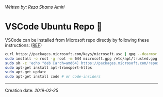 _Written by: Reza Shams Amiri_
# VSCode Ubuntu Repo 

VSCode can be installed from Microsoft repo directly by following these instructions: ([REF][RVSCOL])

``` sh
curl https://packages.microsoft.com/keys/microsoft.asc | gpg --dearmor > microsoft.gpg
sudo install -o root -g root -m 644 microsoft.gpg /etc/apt/trusted.gpg.d/
sudo sh -c 'echo "deb [arch=amd64] https://packages.microsoft.com/repos/vscode stable main" > /etc/apt/sources.list.d/vscode.list'
sudo apt-get install apt-transport-https
sudo apt-get update
sudo apt-get install code # or code-insiders
```

* * *
Creation date: _2019-02-25_

[RVSCOL]: https://code.visualstudio.com/docs/setup/linux#_installation